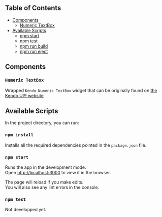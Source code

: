 ## Table of Contents

- [Components](#components)
  - [Numeric TextBox](#numeric-textbox)
- [Available Scripts](#available-scripts)
  - [npm start](#npm-start)
  - [npm test](#npm-test)
  - [npm run build](#npm-run-build)
  - [npm run eject](#npm-run-eject)

## Components

### `Numeric TextBox`

Wrapped `Kendo Numeric TextBox` widget that can be originally found on [the Kendo UI® website](http://demos.telerik.com/kendo-ui/numerictextbox/index)

## Available Scripts

In the project directory, you can run:

### `npm install`

Installs all the required dependencies pointed in the `package.json` file.

### `npm start`

Runs the app in the development mode.<br>
Open [http://localhost:3000](http://localhost:3000) to view it in the browser.

The page will reload if you make edits.<br>
You will also see any lint errors in the console.

### `npm test`

Not developped yet.
